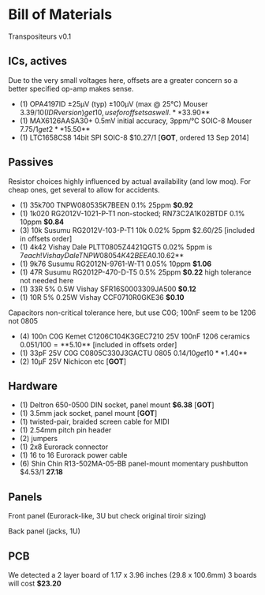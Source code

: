 # Bill of Materials

Transpositeurs v0.1

## ICs, actives

Due to the very small voltages here, offsets are a greater concern so a better specified op-amp makes sense.

- (1) OPA4197ID  ±25μV (typ) ±100μV (max @ 25°C)  Mouser $3.39/10 (IDR version) get 10, use for offsets as well. **$33.90**
- (1) MAX6126AASA30+  0.5mV initial accuracy, 3ppm/°C SOIC-8 Mouser $7.75/1 get 2 **$15.50**
- (1) LTC1658CS8 14bit SPI SOIC-8 $10.27/1 [**GOT**, ordered 13 Sep 2014]

## Passives

Resistor choices highly influenced by actual availability (and low moq). For cheap ones, get several to allow for accidents.

- (1) 35k700 TNPW080535K7BEEN 0.1% 25ppm **$0.92**
- (1) 1k020 RG2012V-1021-P-T1 non-stocked; RN73C2A1K02BTDF 0.1% 10ppm **$0.84**
- (3) 10k Susumu RG2012V-103-P-T1 10k 0.02% 5ppm $2.60/25 [included in offsets order]
- (1) 4k42 Vishay Dale PLTT0805Z4421QGT5 0.02% 5ppm is $7 each! Vishay Dale TNPW08054K42BEEA 0.1% 25ppm **$0.62**
- (1) 9k76 Susumu RG2012N-9761-W-T1 0.05% 10ppm **$1.06**
- (1) 47R Susumu RG2012P-470-D-T5 0.5% 25ppm **$0.22** high tolerance not needed here
- (1) 33R 5% 0.5W Vishay SFR16S0003309JA500 **$0.12**
- (1) 10R 5% 0.25W Vishay CCF0710R0GKE36 **$0.10**

Capacitors non-critical tolerance here, but use C0G; 100nF seem to be 1206 not 0805

- (4) 100n C0G Kemet C1206C104K3GEC7210 25V 100nF 1206 ceramics $0.051/100 = **$5.10** [included in offsets order]
- (1) 33pF 25V C0G C0805C330J3GACTU 0805 $0.14/10 get 10 **$1.40**
- (2) 10μF 25V Nichicon etc [**GOT**]

## Hardware

- (1) Deltron 650-0500 DIN socket, panel mount **$6.38** [**GOT**]
- (1) 3.5mm jack socket, panel mount [**GOT**]
- (1) twisted-pair, braided screen cable for MIDI
- (1) 2.54mm pitch pin header
- (2) jumpers
- (1) 2x8 Eurorack connector
- (1) 16 to 16 Eurorack power cable
- (6) Shin Chin R13-502MA-05-BB panel-mount momentary pushbutton $4.53/1 **27.18**

## Panels

Front panel (Eurorack-like, 3U but check original tiroir sizing)

Back panel (jacks, 1U)

## PCB

We detected a 2 layer board of 1.17 x 3.96 inches (29.8 x 100.6mm)
3 boards will cost **$23.20**